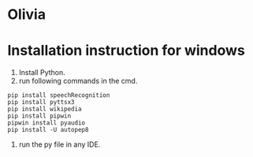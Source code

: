 # Olivia

# Installation instruction for windows

1. Install Python.
1. run following commands in the cmd.
```
pip install speechRecognition
pip install pyttsx3
pip install wikipedia
pip install pipwin
pipwin install pyaudio
pip install -U autopep8
```
1. run the py file in any IDE.
